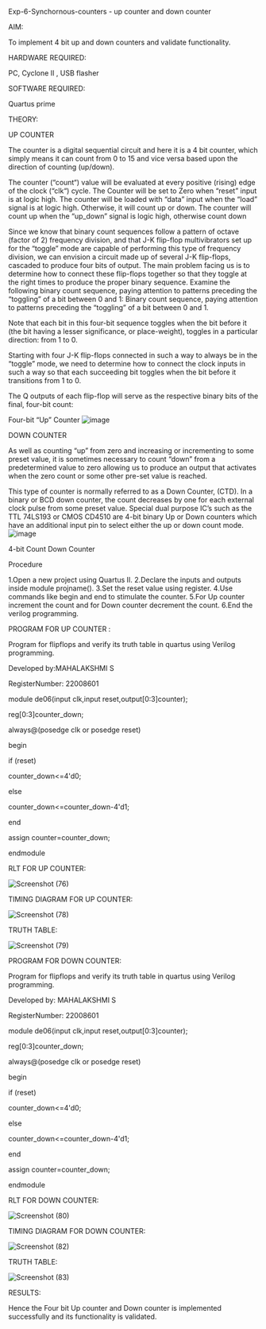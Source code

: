Exp-6-Synchornous-counters - up counter and down counter 

AIM:

To implement 4 bit up and down counters and validate  functionality.

HARDWARE REQUIRED: 

PC, Cyclone II , USB flasher

SOFTWARE REQUIRED: 

Quartus prime

THEORY:

UP COUNTER

The counter is a digital sequential circuit and here it is a 4 bit counter, which simply means it can count from 0 to 15 and vice versa based upon the direction of counting (up/down). 

The counter (“count“) value will be evaluated at every positive (rising) edge of the clock (“clk“) cycle.
The Counter will be set to Zero when “reset” input is at logic high.
The counter will be loaded with “data” input when the “load” signal is at logic high. Otherwise, it will count up or down.
The counter will count up when the “up_down” signal is logic high, otherwise count down

Since we know that binary count sequences follow a pattern of octave (factor of 2) frequency division, and that J-K flip-flop multivibrators set up for the “toggle” mode are capable of performing this type of frequency division, we can envision a circuit made up of several J-K flip-flops, cascaded to produce four bits of output.
The main problem facing us is to determine how to connect these flip-flops together so that they toggle at the right times to produce the proper binary sequence.
Examine the following binary count sequence, paying attention to patterns preceding the “toggling” of a bit between 0 and 1:
Binary count sequence, paying attention to patterns preceding the “toggling” of a bit between 0 and 1.

Note that each bit in this four-bit sequence toggles when the bit before it (the bit having a lesser significance, or place-weight), toggles in a particular direction: from 1 to 0.



 
 

Starting with four J-K flip-flops connected in such a way to always be in the “toggle” mode, we need to determine how to connect the clock inputs in such a way so that each succeeding bit toggles when the bit before it transitions from 1 to 0.

The Q outputs of each flip-flop will serve as the respective binary bits of the final, four-bit count:

 
 

Four-bit “Up” Counter
![image](https://user-images.githubusercontent.com/36288975/169644758-b2f4339d-9532-40c5-af40-8f4f8c942e2c.png)



DOWN COUNTER 

As well as counting “up” from zero and increasing or incrementing to some preset value, it is sometimes necessary to count “down” from a predetermined value to zero allowing us to produce an output that activates when the zero count or some other pre-set value is reached.

This type of counter is normally referred to as a Down Counter, (CTD). In a binary or BCD down counter, the count decreases by one for each external clock pulse from some preset value. Special dual purpose IC’s such as the TTL 74LS193 or CMOS CD4510 are 4-bit binary Up or Down counters which have an additional input pin to select either the up or down count mode.
![image](https://user-images.githubusercontent.com/36288975/169644844-1a14e123-7228-4ed8-81a9-eb937dff4ac8.png)


4-bit Count Down Counter

Procedure

1.Open a new project using Quartus II. 2.Declare the inputs and outputs inside module projname(). 3.Set the reset value using register. 4.Use commands like begin and end to stimulate the counter. 5.For Up counter increment the count and for Down counter decrement the count. 6.End the verilog programming.



PROGRAM FOR UP COUNTER :


Program for flipflops  and verify its truth table in quartus using Verilog programming.

Developed by:MAHALAKSHMI S

RegisterNumber: 22008601 



module de06(input clk,input reset,output[0:3]counter);

reg[0:3]counter_down;

always@(posedge clk or posedge reset)

begin

if (reset)

counter_down<=4'd0;

else 

counter_down<=counter_down-4'd1;

end

assign counter=counter_down;

endmodule


RLT FOR UP COUNTER:


![Screenshot (76)](https://user-images.githubusercontent.com/122199968/213877993-e8683ef1-ebd6-4f00-b741-f52f0337aff5.png)


TIMING DIAGRAM FOR UP COUNTER:


![Screenshot (78)](https://user-images.githubusercontent.com/122199968/213878267-879e7f45-378b-4e56-9d5b-52d280ab7adf.png)


TRUTH TABLE:


![Screenshot (79)](https://user-images.githubusercontent.com/122199968/213878326-c7f59b2b-7ee7-4c49-9ee7-2b730511a85e.png)




PROGRAM FOR DOWN COUNTER:

Program for flipflops  and verify its truth table in quartus using Verilog programming.

Developed by: MAHALAKSHMI S

RegisterNumber: 22008601


module de06(input clk,input reset,output[0:3]counter);

reg[0:3]counter_down;

always@(posedge clk or posedge reset)

begin

if (reset)

counter_down<=4'd0;

else

counter_down<=counter_down-4'd1;

end

assign counter=counter_down;

endmodule


RLT FOR DOWN COUNTER:


![Screenshot (80)](https://user-images.githubusercontent.com/122199968/213878450-20ea8b0c-a480-4c45-bd22-53bbfc3282cb.png)


TIMING DIAGRAM FOR DOWN COUNTER:

![Screenshot (82)](https://user-images.githubusercontent.com/122199968/213878578-6d76b15c-7d22-4711-b6e1-00ee683edcf9.png)


TRUTH TABLE:

![Screenshot (83)](https://user-images.githubusercontent.com/122199968/213878645-589888ef-8fb9-49c9-b402-f03b65076573.png)


RESULTS:

Hence the Four bit Up counter and Down counter is implemented successfully and its functionality is validated.


